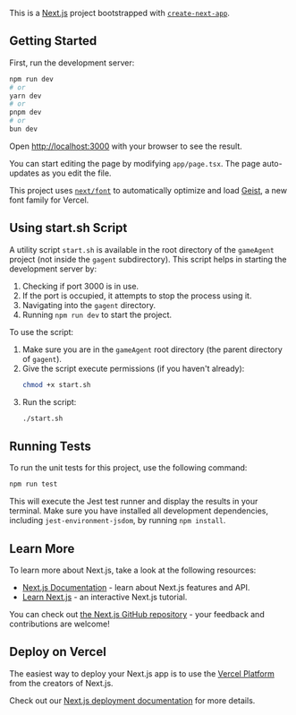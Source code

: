 This is a [Next.js](https://nextjs.org) project bootstrapped with [`create-next-app`](https://nextjs.org/docs/app/api-reference/cli/create-next-app).

## Getting Started

First, run the development server:

```bash
npm run dev
# or
yarn dev
# or
pnpm dev
# or
bun dev
```

Open [http://localhost:3000](http://localhost:3000) with your browser to see the result.

You can start editing the page by modifying `app/page.tsx`. The page auto-updates as you edit the file.

This project uses [`next/font`](https://nextjs.org/docs/app/building-your-application/optimizing/fonts) to automatically optimize and load [Geist](https://vercel.com/font), a new font family for Vercel.

## Using start.sh Script

A utility script `start.sh` is available in the root directory of the `gameAgent` project (not inside the `gagent` subdirectory). This script helps in starting the development server by:
1. Checking if port 3000 is in use.
2. If the port is occupied, it attempts to stop the process using it.
3. Navigating into the `gagent` directory.
4. Running `npm run dev` to start the project.

To use the script:
1. Make sure you are in the `gameAgent` root directory (the parent directory of `gagent`).
2. Give the script execute permissions (if you haven't already):
   ```bash
   chmod +x start.sh
   ```
3. Run the script:
   ```bash
   ./start.sh
   ```

## Running Tests

To run the unit tests for this project, use the following command:

```bash
npm run test
```

This will execute the Jest test runner and display the results in your terminal. Make sure you have installed all development dependencies, including `jest-environment-jsdom`, by running `npm install`.

## Learn More

To learn more about Next.js, take a look at the following resources:

- [Next.js Documentation](https://nextjs.org/docs) - learn about Next.js features and API.
- [Learn Next.js](https://nextjs.org/learn) - an interactive Next.js tutorial.

You can check out [the Next.js GitHub repository](https://github.com/vercel/next.js) - your feedback and contributions are welcome!

## Deploy on Vercel

The easiest way to deploy your Next.js app is to use the [Vercel Platform](https://vercel.com/new?utm_medium=default-template&filter=next.js&utm_source=create-next-app&utm_campaign=create-next-app-readme) from the creators of Next.js.

Check out our [Next.js deployment documentation](https://nextjs.org/docs/app/building-your-application/deploying) for more details.
